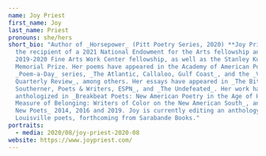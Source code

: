```yaml
---
name: Joy Priest
first_name: Joy
last_name: Priest
pronouns: she/hers
short_bio: "Author of _Horsepower_ (Pitt Poetry Series, 2020) **Joy Priest** is
  the recipient of a 2021 National Endowment for the Arts fellowship and a
  2019-2020 Fine Arts Work Center fellowship, as well as the Stanley Kunitz
  Memorial Prize. Her poems have appeared in the Academy of American Poets’
  _Poem-a-Day_ series, _The Atlantic, Callaloo, Gulf Coast_, and the _Virginia
  Quarterly Review_, among others. Her essays have appeared in _The Bitter
  Southerner, Poets & Writers, ESPN_, and _The Undefeated_. Her work has been
  anthologized in _Breakbeat Poets: New American Poetry in the Age of Hip-Hop, A
  Measure of Belonging: Writers of Color on the New American South_, and _Best
  New Poets_ 2014, 2016 and 2019. Joy is currently editing an anthology of
  Louisville poets, forthcoming from Sarabande Books."
portraits:
  - media: 2020/08/joy-priest-2020-08
website: https://www.joypriest.com/
---
```


